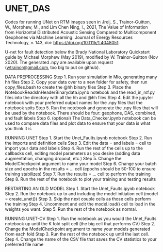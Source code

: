 # UNET_DAS
Codes for running UNet on RTM images seen in Jreij, S., Trainor-Guitton, W., Morphew, M., and Lim Chen Ning, I., 2021, The Value of Information from Horizontal Distributed Acoustic Sensing Compared to Multicomponent Geophones via Machine Learning: Journal of Energy Resources Technology, v. 143, doi: https://doi.org/10.1115/1.4048051.

U-net for fault detection below the Brady National Laboratory
Quickstart guide by Michael Morphew (May 2019), modified by W. Trainor-Guitton (Nov 2020). The generated .npy are available upon request (wtrainor@gmail.com, too big to put on github).

DATA PREPROCESSING
Step 1. Run your simulation in Mio, generating many hh files
Step 2. Copy your data over to a new folder for safety, then run copy_files.bash to create the @hh binary files
Step 3. Place the NotebookReadsInHeaderBinarydata.ipynb notebook and the read_in_rsf.py files into the directory with all the hh and @hh files
Step 4. Edit the jupyter notebook with your preferred output names for the .npy files that the notebook spits
Step 5. Run the notebook and generate the .npy files that will be used by the notebook.  There should be four: geophone, DAS, combined, and fault labels
Step 6. (optional) The Data_Checker.ipynb notebook can be used to compare data files and plot data to ensure that your data is what you think it is

RUNNING UNET
Step 1. Start the Unet_Faults.ipynb notebook
Step 2. Run the imports and definition cells
Step 3. Edit the data = and labels = cell to import your data and labels
Step 4. Run the rest of the cells up to the callbacks cell, editing model parameters as you desire (adding data augmentation, changing dropout, etc.)
Step 5. Change the ModelCheckpoint argument to name your model
Step 6. Change your batch size and epochs in the results = ... cell (epochs should be 50-100 to ensure training stabilizes)
Step 7. Run the results = ... cell to perform the training
Step 8. Run the rest of the notebook to plot your training and testing results

RESTARTING AN OLD MODEL
Step 1. Start the Unet_Faults.ipynb notebook
Step 2. Run the notebook up to and including the model initiation cell (model = create_unet())
Step 3. Skip the next couple cells as those cells perform the training
Step 4. Uncomment and edit the model.load() cell to load in the weights you want.
Step 5. Run the rest of the notebook as normal.

RUNNING UNET-CV
Step 1. Run the notebook as you would the Unet_Faults notebook up until the K fold split cell (the big cell that performs CV)
Step 2. Change the ModelCheckpoint argument to name your models generated from each fold
Step 3. Run the rest of the notebook up until the last cell.
Step 4. Change the name of the CSV file that saves the CV statistics to your preferred file name
